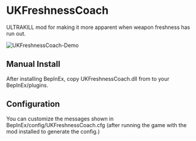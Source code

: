 # UKFreshnessCoach

ULTRAKILL mod for making it more apparent when weapon freshness has run out.

![UKFreshnessCoach-Demo](https://github.com/prophetofxenu/UKFreshnessCoach/assets/20529712/5bd6bb58-220e-41e5-8093-012cebac0ce9)

## Manual Install

After installing BepInEx, copy UKFreshnessCoach.dll from to your BepInEx/plugins.

## Configuration

You can customize the messages shown in BepInEx/config/UKFreshnessCoach.cfg (after running the
game with the mod installed to generate the config.)
